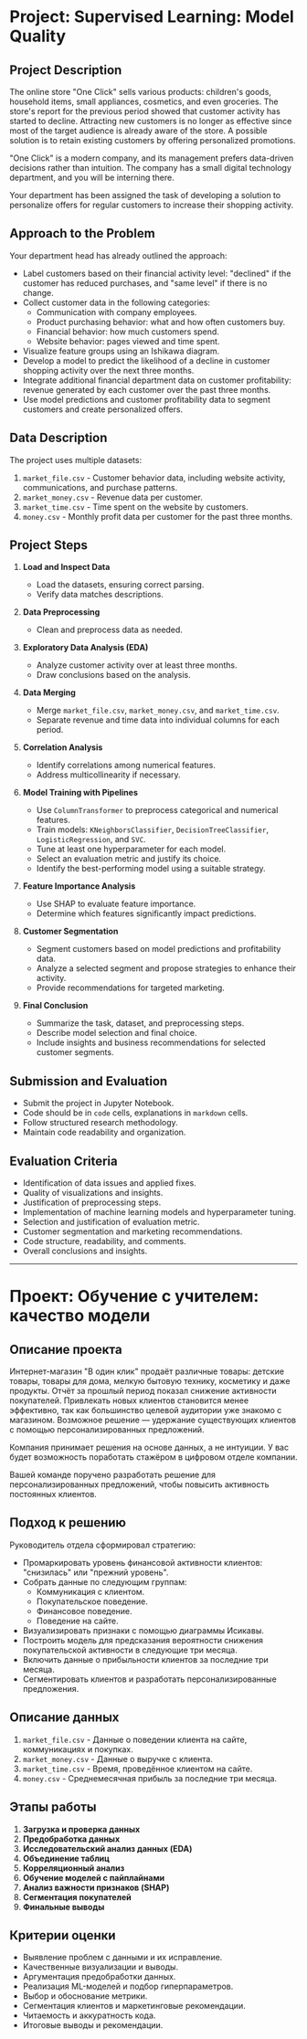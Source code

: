 # Project: Supervised Learning: Model Quality

## Project Description
The online store "One Click" sells various products: children's goods, household items, small appliances, cosmetics, and even groceries. The store's report for the previous period showed that customer activity has started to decline. Attracting new customers is no longer as effective since most of the target audience is already aware of the store. A possible solution is to retain existing customers by offering personalized promotions.

"One Click" is a modern company, and its management prefers data-driven decisions rather than intuition. The company has a small digital technology department, and you will be interning there.

Your department has been assigned the task of developing a solution to personalize offers for regular customers to increase their shopping activity.

## Approach to the Problem
Your department head has already outlined the approach:
- Label customers based on their financial activity level: "declined" if the customer has reduced purchases, and "same level" if there is no change.
- Collect customer data in the following categories:
  - Communication with company employees.
  - Product purchasing behavior: what and how often customers buy.
  - Financial behavior: how much customers spend.
  - Website behavior: pages viewed and time spent.
- Visualize feature groups using an Ishikawa diagram.
- Develop a model to predict the likelihood of a decline in customer shopping activity over the next three months.
- Integrate additional financial department data on customer profitability: revenue generated by each customer over the past three months.
- Use model predictions and customer profitability data to segment customers and create personalized offers.

## Data Description
The project uses multiple datasets:
1. `market_file.csv` - Customer behavior data, including website activity, communications, and purchase patterns.
2. `market_money.csv` - Revenue data per customer.
3. `market_time.csv` - Time spent on the website by customers.
4. `money.csv` - Monthly profit data per customer for the past three months.

## Project Steps
1. **Load and Inspect Data**
   - Load the datasets, ensuring correct parsing.
   - Verify data matches descriptions.

2. **Data Preprocessing**
   - Clean and preprocess data as needed.

3. **Exploratory Data Analysis (EDA)**
   - Analyze customer activity over at least three months.
   - Draw conclusions based on the analysis.

4. **Data Merging**
   - Merge `market_file.csv`, `market_money.csv`, and `market_time.csv`.
   - Separate revenue and time data into individual columns for each period.

5. **Correlation Analysis**
   - Identify correlations among numerical features.
   - Address multicollinearity if necessary.

6. **Model Training with Pipelines**
   - Use `ColumnTransformer` to preprocess categorical and numerical features.
   - Train models: `KNeighborsClassifier`, `DecisionTreeClassifier`, `LogisticRegression`, and `SVC`.
   - Tune at least one hyperparameter for each model.
   - Select an evaluation metric and justify its choice.
   - Identify the best-performing model using a suitable strategy.

7. **Feature Importance Analysis**
   - Use SHAP to evaluate feature importance.
   - Determine which features significantly impact predictions.

8. **Customer Segmentation**
   - Segment customers based on model predictions and profitability data.
   - Analyze a selected segment and propose strategies to enhance their activity.
   - Provide recommendations for targeted marketing.

9. **Final Conclusion**
   - Summarize the task, dataset, and preprocessing steps.
   - Describe model selection and final choice.
   - Include insights and business recommendations for selected customer segments.

## Submission and Evaluation
- Submit the project in Jupyter Notebook.
- Code should be in `code` cells, explanations in `markdown` cells.
- Follow structured research methodology.
- Maintain code readability and organization.

## Evaluation Criteria
- Identification of data issues and applied fixes.
- Quality of visualizations and insights.
- Justification of preprocessing steps.
- Implementation of machine learning models and hyperparameter tuning.
- Selection and justification of evaluation metric.
- Customer segmentation and marketing recommendations.
- Code structure, readability, and comments.
- Overall conclusions and insights.

---

# Проект: Обучение с учителем: качество модели

## Описание проекта
Интернет-магазин "В один клик" продаёт различные товары: детские товары, товары для дома, мелкую бытовую технику, косметику и даже продукты. Отчёт за прошлый период показал снижение активности покупателей. Привлекать новых клиентов становится менее эффективно, так как большинство целевой аудитории уже знакомо с магазином. Возможное решение — удержание существующих клиентов с помощью персонализированных предложений.

Компания принимает решения на основе данных, а не интуиции. У вас будет возможность поработать стажёром в цифровом отделе компании.

Вашей команде поручено разработать решение для персонализированных предложений, чтобы повысить активность постоянных клиентов.

## Подход к решению
Руководитель отдела сформировал стратегию:
- Промаркировать уровень финансовой активности клиентов: "снизилась" или "прежний уровень".
- Собрать данные по следующим группам:
  - Коммуникация с клиентом.
  - Покупательское поведение.
  - Финансовое поведение.
  - Поведение на сайте.
- Визуализировать признаки с помощью диаграммы Исикавы.
- Построить модель для предсказания вероятности снижения покупательской активности в следующие три месяца.
- Включить данные о прибыльности клиентов за последние три месяца.
- Сегментировать клиентов и разработать персонализированные предложения.

## Описание данных
1. `market_file.csv` - Данные о поведении клиента на сайте, коммуникациях и покупках.
2. `market_money.csv` - Данные о выручке с клиента.
3. `market_time.csv` - Время, проведённое клиентом на сайте.
4. `money.csv` - Среднемесячная прибыль за последние три месяца.

## Этапы работы
1. **Загрузка и проверка данных**
2. **Предобработка данных**
3. **Исследовательский анализ данных (EDA)**
4. **Объединение таблиц**
5. **Корреляционный анализ**
6. **Обучение моделей с пайплайнами**
7. **Анализ важности признаков (SHAP)**
8. **Сегментация покупателей**
9. **Финальные выводы**

## Критерии оценки
- Выявление проблем с данными и их исправление.
- Качественные визуализации и выводы.
- Аргументация предобработки данных.
- Реализация ML-моделей и подбор гиперпараметров.
- Выбор и обоснование метрики.
- Сегментация клиентов и маркетинговые рекомендации.
- Читаемость и аккуратность кода.
- Итоговые выводы и рекомендации.

